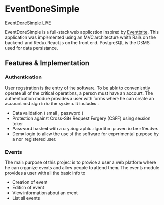 # EventDoneSimple

[EventDoneSimple LIVE](http://www.eventdonesimple.site)

EventDoneSimple is a full-stack web application inspired by [Eventbrite](http://www.eventbrite.com). This application was implemented using an MVC architecture whith Rails on the backend, and Redux React.js on the front end. PostgreSQL is the DBMS used for data persistance.

## Features & Implementation

### Authentication

  User registration is the entry of the software. To be able to conveniently operate all of the critical operations, a person must have an account. The authentication module provides a user with forms where he can create an account and sign in to the system. It includes :

   * Data validation ( email , password  )
   * Protection against Cross-Site Request Forgery (CSRF) using session token
   * Password hashed with a cryptographic algorithm proven to be effective.
   * Demo login to allow the use of the software for experimental purpose by a non registered user.


### Events

  The main purpose of this project is to provide a user a web platform where he can organize events and allow people to attend them. The events module provides a user with all the basic info to
   * Creation of event
   * Edition of event
   * View information about an event
   * List all events
